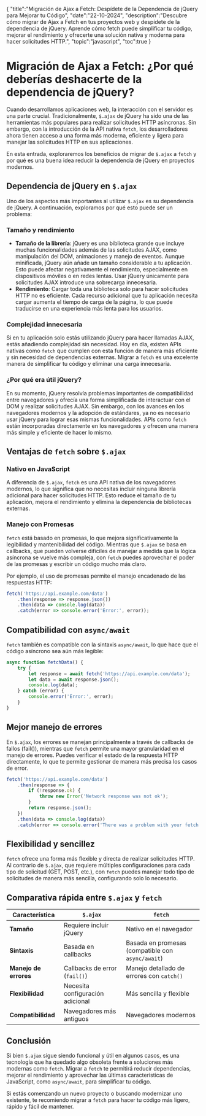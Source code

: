 {
  "title":"Migración de Ajax a Fetch: Despídete de la Dependencia de jQuery para Mejorar tu Código", 
  "date":"22-10-2024",
  "description":"Descubre cómo migrar de Ajax a Fetch en tus proyectos web y despídete de la dependencia de jQuery. Aprende cómo fetch puede simplificar tu código, mejorar el rendimiento y ofrecerte una solución nativa y moderna para hacer solicitudes HTTP.",
  "topic":"javascript",
  "toc":true
}

# Migración de Ajax a Fetch: ¿Por qué deberías deshacerte de la dependencia de jQuery?

Cuando desarrollamos aplicaciones web, la interacción con el servidor es una parte crucial. Tradicionalmente, `$.ajax` de jQuery ha sido una de las herramientas más populares para realizar solicitudes HTTP asíncronas. Sin embargo, con la introducción de la API nativa `fetch`, los desarrolladores ahora tienen acceso a una forma más moderna, eficiente y ligera para manejar las solicitudes HTTP en sus aplicaciones.

En esta entrada, exploraremos los beneficios de migrar de `$.ajax` a `fetch` y por qué es una buena idea reducir la dependencia de jQuery en proyectos modernos.

## Dependencia de jQuery en `$.ajax`

Uno de los aspectos más importantes al utilizar `$.ajax` es su dependencia de jQuery. A continuación, exploramos por qué esto puede ser un problema:

### Tamaño y rendimiento

- **Tamaño de la librería**: jQuery es una biblioteca grande que incluye muchas funcionalidades además de las solicitudes AJAX, como manipulación del DOM, animaciones y manejo de eventos. Aunque minificada, jQuery aún añade un tamaño considerable a tu aplicación. Esto puede afectar negativamente el rendimiento, especialmente en dispositivos móviles o en redes lentas. Usar jQuery únicamente para solicitudes AJAX introduce una sobrecarga innecesaria.
- **Rendimiento**: Cargar toda una biblioteca solo para hacer solicitudes HTTP no es eficiente. Cada recurso adicional que tu aplicación necesita cargar aumenta el tiempo de carga de la página, lo que puede traducirse en una experiencia más lenta para los usuarios.

### Complejidad innecesaria

Si en tu aplicación solo estás utilizando jQuery para hacer llamadas AJAX, estás añadiendo complejidad sin necesidad. Hoy en día, existen APIs nativas como `fetch` que cumplen con esta función de manera más eficiente y sin necesidad de dependencias externas. Migrar a `fetch` es una excelente manera de simplificar tu código y eliminar una carga innecesaria.

### ¿Por qué era útil jQuery?

En su momento, jQuery resolvía problemas importantes de compatibilidad entre navegadores y ofrecía una forma simplificada de interactuar con el DOM y realizar solicitudes AJAX. Sin embargo, con los avances en los navegadores modernos y la adopción de estándares, ya no es necesario usar jQuery para lograr esas mismas funcionalidades. APIs como `fetch` están incorporadas directamente en los navegadores y ofrecen una manera más simple y eficiente de hacer lo mismo.

## Ventajas de `fetch` sobre `$.ajax`

### Nativo en JavaScript

A diferencia de `$.ajax`, `fetch` es una API nativa de los navegadores modernos, lo que significa que no necesitas incluir ninguna librería adicional para hacer solicitudes HTTP. Esto reduce el tamaño de tu aplicación, mejora el rendimiento y elimina la dependencia de bibliotecas externas.

### Manejo con Promesas

`fetch` está basado en promesas, lo que mejora significativamente la legibilidad y mantenibilidad del código. Mientras que `$.ajax` se basa en callbacks, que pueden volverse difíciles de manejar a medida que la lógica asíncrona se vuelve más compleja, con `fetch` puedes aprovechar el poder de las promesas y escribir un código mucho más claro.

Por ejemplo, el uso de promesas permite el manejo encadenado de las respuestas HTTP:

```javascript
fetch('https://api.example.com/data')
    .then(response => response.json())
    .then(data => console.log(data))
    .catch(error => console.error('Error:', error));
```

## Compatibilidad con `async/await`

`fetch` también es compatible con la sintaxis `async/await`, lo que hace que el código asíncrono sea aún más legible:

```javascript
async function fetchData() {
    try {
        let response = await fetch('https://api.example.com/data');
        let data = await response.json();
        console.log(data);
    } catch (error) {
        console.error('Error:', error);
    }
}
```

## Mejor manejo de errores

En `$.ajax`, los errores se manejan principalmente a través de callbacks de fallos (fail()), mientras que `fetch` permite una mayor granularidad en el manejo de errores. Puedes verificar el estado de la respuesta HTTP directamente, lo que te permite gestionar de manera más precisa los casos de error.

```javascript
fetch('https://api.example.com/data')
    .then(response => {
        if (!response.ok) {
            throw new Error('Network response was not ok');
        }
        return response.json();
    })
    .then(data => console.log(data))
    .catch(error => console.error('There was a problem with your fetch operation:', error));
```

## Flexibilidad y sencillez

`fetch` ofrece una forma más flexible y directa de realizar solicitudes HTTP. Al contrario de `$.ajax`, que requiere múltiples configuraciones para cada tipo de solicitud (GET, POST, etc.), con `fetch` puedes manejar todo tipo de solicitudes de manera más sencilla, configurando solo lo necesario.

## Comparativa rápida entre `$.ajax` y `fetch`

| Característica        | `$.ajax`                            | `fetch`                               |
|-----------------------|-------------------------------------|---------------------------------------|
| **Tamaño**            | Requiere incluir jQuery             | Nativo en el navegador                |
| **Sintaxis**          | Basada en callbacks                 | Basada en promesas (compatible con `async/await`) |
| **Manejo de errores** | Callbacks de error (`fail()`)       | Manejo detallado de errores con `catch()` |
| **Flexibilidad**      | Necesita configuración adicional    | Más sencilla y flexible               |
| **Compatibilidad**    | Navegadores más antiguos            | Navegadores modernos                  |

## Conclusión

Si bien `$.ajax` sigue siendo funcional y útil en algunos casos, es una tecnología que ha quedado algo obsoleta frente a soluciones más modernas como `fetch`. Migrar a `fetch` te permitirá reducir dependencias, mejorar el rendimiento y aprovechar las últimas características de JavaScript, como `async/await`, para simplificar tu código.

Si estás comenzando un nuevo proyecto o buscando modernizar uno existente, te recomiendo migrar a `fetch` para hacer tu código más ligero, rápido y fácil de mantener.